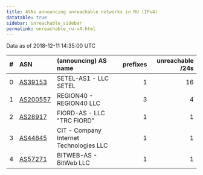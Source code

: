 ```yaml
---
title: ASNs announcing unreachable networks in RU (IPv4)
datatable: true
sidebar: unreachable_sidebar
permalink: unreachable_ru-v4.html
---
```


Data as of 2018-12-11 14:35:00 UTC


<div class="datatable-begin"></div>

|   # | ASN                                      | (announcing) AS name                    |   prefixes |   unreachable /24s |
|----:|:-----------------------------------------|:----------------------------------------|-----------:|-------------------:|
|   0 | [AS39153](unreachable_AS39153-v4.html)   | SETEL-AS1 - LLC SETEL                   |          1 |                 16 |
|   1 | [AS200557](unreachable_AS200557-v4.html) | REGION40 - REGION40 LLC                 |          3 |                  4 |
|   2 | [AS28917](unreachable_AS28917-v4.html)   | FIORD-AS - LLC "TRC FIORD"              |          1 |                  1 |
|   3 | [AS44845](unreachable_AS44845-v4.html)   | CIT - Company Internet Technologies LLC |          1 |                  1 |
|   4 | [AS57271](unreachable_AS57271-v4.html)   | BITWEB-AS - BitWeb LLC                  |          1 |                  1 |

<div class="datatable-end"></div>